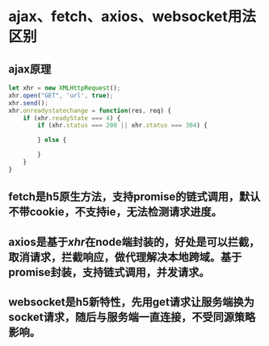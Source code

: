 # ajax、fetch、axios、websocket用法区别

## ajax原理

``` javascript
let xhr = new XMLHttpRequest();
xhr.open("GET", 'url', true);
xhr.send();
xhr.onreadystatechange = function(res, req) {
    if (xhr.readyState === 4) {
        if (xhr.status === 200 || xhr.status === 304) {

        } else {

        }
    }
}
```

## fetch是h5原生方法，支持promise的链式调用，默认不带cookie，不支持ie，无法检测请求进度。

## axios是基于*xhr*在node端封装的，好处是可以拦截，取消请求，拦截响应，做代理解决本地跨域。基于promise封装，支持链式调用，并发请求。

## websocket是h5新特性，先用get请求让服务端换为socket请求，随后与服务端一直连接，不受同源策略影响。